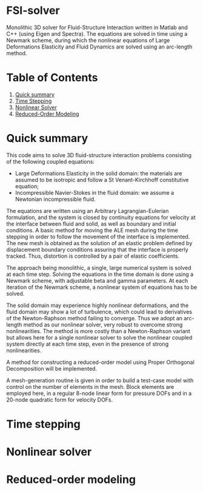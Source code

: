 # FSI-solver
Monolithic 3D solver for Fluid-Structure Interaction written in Matlab and C++ (using Eigen and Spectra). 
The equations are solved in time using a Newmark scheme, during which the nonlinear equations of Large Deformations Elasticity and Fluid Dynamics are solved using an arc-length method.

# Table of Contents
1. [Quick summary](#summary)
2. [Time Stepping](#time)
3. [Nonlinear Solver](#nonlin)
4. [Reduced-Order Modeling](#rom)

<a name="summary"></a>
# Quick summary
This code aims to solve 3D fluid-structure interaction problems consisting of the following coupled equations:
- Large Deformations Elasticity in the solid domain: the materials are assumed to be isotropic and follow a St Venant-Kirchhoff constitutive equation;
- Incompressible Navier-Stokes in the fluid domain: we assume a Newtonian incompressible fluid.

The equations are written using an Arbitrary Lagrangian-Eulerian formulation, and the system is closed by continuity equations for velocity at the interface between fluid and solid, as well as boundary and initial conditions.
A basic method for moving the ALE mesh during the time stepping in order to follow the movement of the interface is implemented. The new mesh is obtained as the solution of an elastic problem defined by displacement boundary conditions assuring that the interface is properly tracked. Thus, distortion is controlled by a pair of elastic coefficients.

The approach being monolithic, a single, large numerical system is solved at each time step. Solving the equations in the time domain is done using a Newmark scheme, with adjustable beta and gamma parameters. At each iteration of the Newmark scheme, a nonlinear system of equations has to be solved. 

The solid domain may experience highly nonlinear deformations, and the fluid domain may show a lot of turbulence, which could lead to derivatives of the Newton-Raphson method failing to converge. Thus we adopt an arc-length method as our nonlinear solver, very robust to overcome strong nonlinearities. The method is more costly than a Newton-Raphson variant but allows here for a single nonlinear solver to solve the nonlinear coupled system directly at each time step, even in the presence of strong nonlinearities.

A method for constructing a reduced-order model using Proper Orthogonal Decomposition will be implemented.

A mesh-generation routine is given in order to build a test-case model with control on the number of elements in the mesh. Block elements are employed here, in a regular 8-node linear form for pressure DOFs and in a 20-node quadratic form for velocity DOFs.

<a name="time"></a>
# Time stepping

<a name="nonlin"></a>
# Nonlinear solver

<a name="rom"></a>
# Reduced-order modeling

